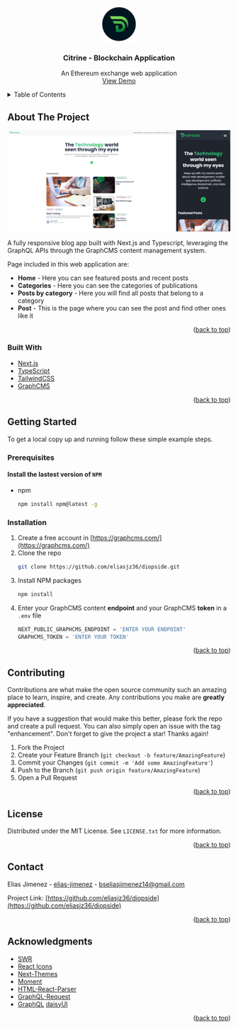 <!-- PROJECT LOGO -->
<br />
<div align="center">
  <img src="./public/favicon.svg" alt="Logo" width="80" height="80">

  <h3 align="center">Citrine - Blockchain Application</h3>

  <p align="center">
    An Ethereum exchange web application
    <br />
    <a href="https://diopside-blog.vercel.app/">View Demo</a>
  </p>
</div>

<!-- TABLE OF CONTENTS -->
<details>
  <summary>Table of Contents</summary>
  <ol>
    <li>
      <a href="#about-the-project">About The Project</a>
      <ul>
        <li><a href="#built-with">Built With</a></li>
      </ul>
    </li>
    <li>
      <a href="#getting-started">Getting Started</a>
      <ul>
        <li><a href="#prerequisites">Prerequisites</a></li>
        <li><a href="#installation">Installation</a></li>
      </ul>
    </li>
    <li><a href="#contributing">Contributing</a></li>
    <li><a href="#license">License</a></li>
    <li><a href="#contact">Contact</a></li>
    <li><a href="#acknowledgments">Acknowledgments</a></li>
  </ol>
</details>

<!-- ABOUT THE PROJECT -->

## About The Project

![Hero Screen Shot][hero-screenshot]

A fully responsive blog app built with Next.js and Typescript, leveraging the GraphQL APIs through the GraphCMS content management system.

Page included in this web application are:

- **Home** - Here you can see featured posts and recent posts
- **Categories** - Here you can see the categories of publications
- **Posts by category** - Here you will find all posts that belong to a category
- **Post** - This is the page where you can see the post and find other ones like it

<p align="right">(<a href="#top">back to top</a>)</p>

### Built With

- [Next.js](https://nextjs.org/)
- [TypeScript](https://www.typescriptlang.org/)
- [TailwindCSS](https://tailwindcss.com/)
- [GraphCMS](https://graphcms.com/)

<p align="right">(<a href="#top">back to top</a>)</p>

<!-- GETTING STARTED -->

## Getting Started

To get a local copy up and running follow these simple example steps.

### Prerequisites

#### Install the lastest version of `NPM`

- npm
  ```sh
  npm install npm@latest -g
  ```

### Installation

1. Create a free account in [https://graphcms.com/](https://graphcms.com/)
2. Clone the repo
   ```sh
   git clone https://github.com/eliasjz36/diopside.git
   ```
3. Install NPM packages
   ```sh
   npm install
   ```
4. Enter your GraphCMS content **endpoint** and your GraphCMS **token** in a `.env` file
   ```js
   NEXT_PUBLIC_GRAPHCMS_ENDPOINT = 'ENTER YOUR ENDPOINT'
   GRAPHCMS_TOKEN = 'ENTER YOUR TOKEN'
   ```

<p align="right">(<a href="#top">back to top</a>)</p>

<!-- CONTRIBUTING -->

## Contributing

Contributions are what make the open source community such an amazing place to learn, inspire, and create. Any contributions you make are **greatly appreciated**.

If you have a suggestion that would make this better, please fork the repo and create a pull request. You can also simply open an issue with the tag "enhancement". Don't forget to give the project a star! Thanks again!

1. Fork the Project
2. Create your Feature Branch (`git checkout -b feature/AmazingFeature`)
3. Commit your Changes (`git commit -m 'Add some AmazingFeature'`)
4. Push to the Branch (`git push origin feature/AmazingFeature`)
5. Open a Pull Request

<p align="right">(<a href="#top">back to top</a>)</p>

<!-- LICENSE -->

## License

Distributed under the MIT License. See `LICENSE.txt` for more information.

<p align="right">(<a href="#top">back to top</a>)</p>

<!-- CONTACT -->

## Contact

Elias Jimenez - [elias-jimenez](https://www.linkedin.com/in/elias-jimenez/) - bseliasjimenez14@gmail.com

Project Link: [https://github.com/eliasjz36/diopside](https://github.com/eliasjz36/diopside)

<p align="right">(<a href="#top">back to top</a>)</p>

<!-- ACKNOWLEDGMENTS -->

## Acknowledgments

- [SWR](https://github.com/vercel/swr)
- [React Icons](https://react-icons.github.io/react-icons/search)
- [Next-Themes](https://github.com/pacocoursey/next-theme)
- [Moment](https://momentjs.com/)
- [HTML-React-Parser](https://github.com/remarkablemark/html-react-parser#readme)
- [GraphQL-Request](https://github.com/prisma-labs/graphql-request)
- [GraphQL](https://www.graphql.com/)
  [daisyUI](https://daisyui.com/)

<p align="right">(<a href="#top">back to top</a>)</p>

<!-- MARKDOWN LINKS & IMAGES -->

[hero-screenshot]: ./public/images/hero.svg
